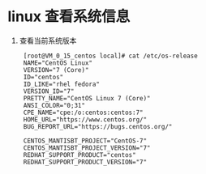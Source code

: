 # linux 查看系统信息 #

1. 查看当前系统版本

		[root@VM_0_15_centos local]# cat /etc/os-release 
		NAME="CentOS Linux"
		VERSION="7 (Core)"
		ID="centos"
		ID_LIKE="rhel fedora"
		VERSION_ID="7"
		PRETTY_NAME="CentOS Linux 7 (Core)"
		ANSI_COLOR="0;31"
		CPE_NAME="cpe:/o:centos:centos:7"
		HOME_URL="https://www.centos.org/"
		BUG_REPORT_URL="https://bugs.centos.org/"
		
		CENTOS_MANTISBT_PROJECT="CentOS-7"
		CENTOS_MANTISBT_PROJECT_VERSION="7"
		REDHAT_SUPPORT_PRODUCT="centos"
		REDHAT_SUPPORT_PRODUCT_VERSION="7"